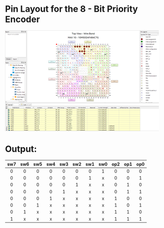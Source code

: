 # Pin Layout for the 8 - Bit Priority Encoder

<img src="/Year%202/Digital%20Design/Media/E05_Run3_PinLayout.png" title="" alt="E04_Run1_PinLayout.png" data-align="center">

# Output:

| sw7 | sw6 | sw5 | sw4 | sw3 | sw2 | sw1 | sw0 | op2 | op1 | op0 |
|:---:|:---:|:---:|:---:|:---:|:---:|:---:|:---:|:---:|:---:|:---:|
| 0   | 0   | 0   | 0   | 0   | 0   | 0   | 1   | 0   | 0   | 0   |
| 0   | 0   | 0   | 0   | 0   | 0   | 1   | x   | 0   | 0   | 1   |
| 0   | 0   | 0   | 0   | 0   | 1   | x   | x   | 0   | 1   | 0   |
| 0   | 0   | 0   | 0   | 1   | x   | x   | x   | 0   | 1   | 1   |
| 0   | 0   | 0   | 1   | x   | x   | x   | x   | 1   | 0   | 0   |
| 0   | 0   | 1   | x   | x   | x   | x   | x   | 1   | 0   | 1   |
| 0   | 1   | x   | x   | x   | x   | x   | x   | 1   | 1   | 0   |
| 1   | x   | x   | x   | x   | x   | x   | x   | 1   | 1   | 1   |
